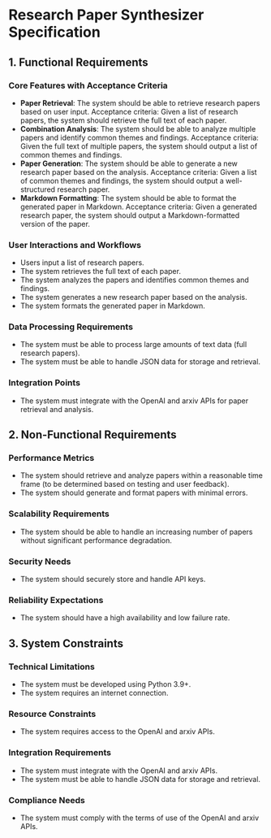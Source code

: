 # Research Paper Synthesizer Specification

## 1. Functional Requirements

### Core Features with Acceptance Criteria
- **Paper Retrieval**: The system should be able to retrieve research papers based on user input. Acceptance criteria: Given a list of research papers, the system should retrieve the full text of each paper.
- **Combination Analysis**: The system should be able to analyze multiple papers and identify common themes and findings. Acceptance criteria: Given the full text of multiple papers, the system should output a list of common themes and findings.
- **Paper Generation**: The system should be able to generate a new research paper based on the analysis. Acceptance criteria: Given a list of common themes and findings, the system should output a well-structured research paper.
- **Markdown Formatting**: The system should be able to format the generated paper in Markdown. Acceptance criteria: Given a generated research paper, the system should output a Markdown-formatted version of the paper.

### User Interactions and Workflows
- Users input a list of research papers.
- The system retrieves the full text of each paper.
- The system analyzes the papers and identifies common themes and findings.
- The system generates a new research paper based on the analysis.
- The system formats the generated paper in Markdown.

### Data Processing Requirements
- The system must be able to process large amounts of text data (full research papers).
- The system must be able to handle JSON data for storage and retrieval.

### Integration Points
- The system must integrate with the OpenAI and arxiv APIs for paper retrieval and analysis.

## 2. Non-Functional Requirements

### Performance Metrics
- The system should retrieve and analyze papers within a reasonable time frame (to be determined based on testing and user feedback).
- The system should generate and format papers with minimal errors.

### Scalability Requirements
- The system should be able to handle an increasing number of papers without significant performance degradation.

### Security Needs
- The system should securely store and handle API keys.

### Reliability Expectations
- The system should have a high availability and low failure rate.

## 3. System Constraints

### Technical Limitations
- The system must be developed using Python 3.9+.
- The system requires an internet connection.

### Resource Constraints
- The system requires access to the OpenAI and arxiv APIs.

### Integration Requirements
- The system must integrate with the OpenAI and arxiv APIs.
- The system must be able to handle JSON data for storage and retrieval.

### Compliance Needs
- The system must comply with the terms of use of the OpenAI and arxiv APIs.